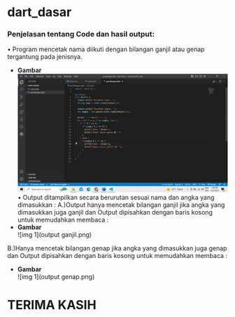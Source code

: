 # dart_dasar

### Penjelasan tentang Code dan hasil output:
•	Program mencetak nama diikuti dengan bilangan ganjil atau genap tergantung pada jenisnya.
  - **Gambar**   
![img 1](code.png)
•	Output ditampilkan secara berurutan sesuai nama dan angka yang dimasukkan :
A.)Output hanya mencetak bilangan ganjil jika angka yang dimasukkan juga ganjil dan Output dipisahkan dengan baris kosong untuk memudahkan membaca :
  - **Gambar**   
![img 1](output ganjil.png)

B.)Hanya mencetak bilangan genap jika angka yang dimasukkan juga genap dan Output dipisahkan dengan baris kosong untuk memudahkan membaca :
  - **Gambar**   
![img 1](output genap.png)

# TERIMA KASIH
